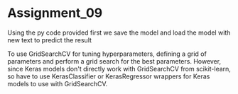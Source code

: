 # Assignment_09

Using the py code provided first we save the model and load the model with new text to predict the result

To use GridSearchCV for tuning hyperparameters, defining a grid of parameters and perform a grid search for the best parameters. However, since Keras models don't directly work with GridSearchCV from scikit-learn, so have to use KerasClassifier or KerasRegressor wrappers for Keras models to use with GridSearchCV.
